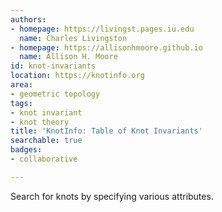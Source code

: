 ```yaml
---
authors:
- homepage: https://livingst.pages.iu.edu
  name: Charles Livingston
- homepage: https://allisonhmoore.github.io
  name: Allison H. Moore
id: knot-invariants
location: https://knotinfo.org
area:
- geometric topology
tags:
- knot invariant
- knot theory
title: 'KnotInfo: Table of Knot Invariants'
searchable: true
badges:
- collaborative

---
```


Search for knots by specifying various attributes.